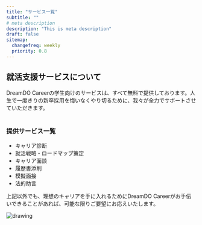 ```yaml
---
title: "サービス一覧"
subtitle: ""
# meta description
description: "This is meta description"
draft: false
sitemap:
  changefreq: weekly
  priority: 0.8
---
```


## 就活支援サービスについて
DreamDO Careerの学生向けのサービスは、すべて無料で提供しております。人生で一度きりの新卒採用を悔いなくやり切るために、我々が全力でサポートさせていただきます。<br/><br/>

### 提供サービス一覧

- キャリア診断
- 就活戦略・ロードマップ策定
- キャリア面談
- 履歴書添削
- 模擬面接
- 法的助言

上記以外でも、理想のキャリアを手に入れるためにDreamDO Careerがお手伝いできることがあれば、可能な限りご要望にお応えいたします。

<div><img src="../../images/home-2.png" alt="drawing" style="display: block; margin: 0px;"/></div>